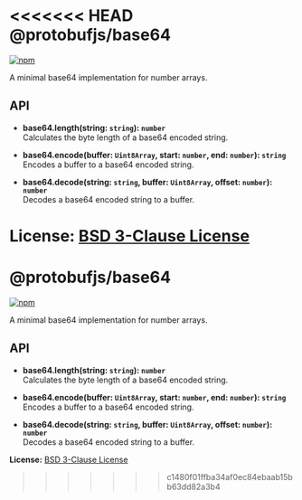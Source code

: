 <<<<<<< HEAD
@protobufjs/base64
==================
[![npm](https://img.shields.io/npm/v/@protobufjs/base64.svg)](https://www.npmjs.com/package/@protobufjs/base64)

A minimal base64 implementation for number arrays.

API
---

* **base64.length(string: `string`): `number`**<br />
  Calculates the byte length of a base64 encoded string.

* **base64.encode(buffer: `Uint8Array`, start: `number`, end: `number`): `string`**<br />
  Encodes a buffer to a base64 encoded string.

* **base64.decode(string: `string`, buffer: `Uint8Array`, offset: `number`): `number`**<br />
  Decodes a base64 encoded string to a buffer.

**License:** [BSD 3-Clause License](https://opensource.org/licenses/BSD-3-Clause)
=======
@protobufjs/base64
==================
[![npm](https://img.shields.io/npm/v/@protobufjs/base64.svg)](https://www.npmjs.com/package/@protobufjs/base64)

A minimal base64 implementation for number arrays.

API
---

* **base64.length(string: `string`): `number`**<br />
  Calculates the byte length of a base64 encoded string.

* **base64.encode(buffer: `Uint8Array`, start: `number`, end: `number`): `string`**<br />
  Encodes a buffer to a base64 encoded string.

* **base64.decode(string: `string`, buffer: `Uint8Array`, offset: `number`): `number`**<br />
  Decodes a base64 encoded string to a buffer.

**License:** [BSD 3-Clause License](https://opensource.org/licenses/BSD-3-Clause)
>>>>>>> c1480f01ffba34af0ec84ebaab15bb63dd82a3b4
